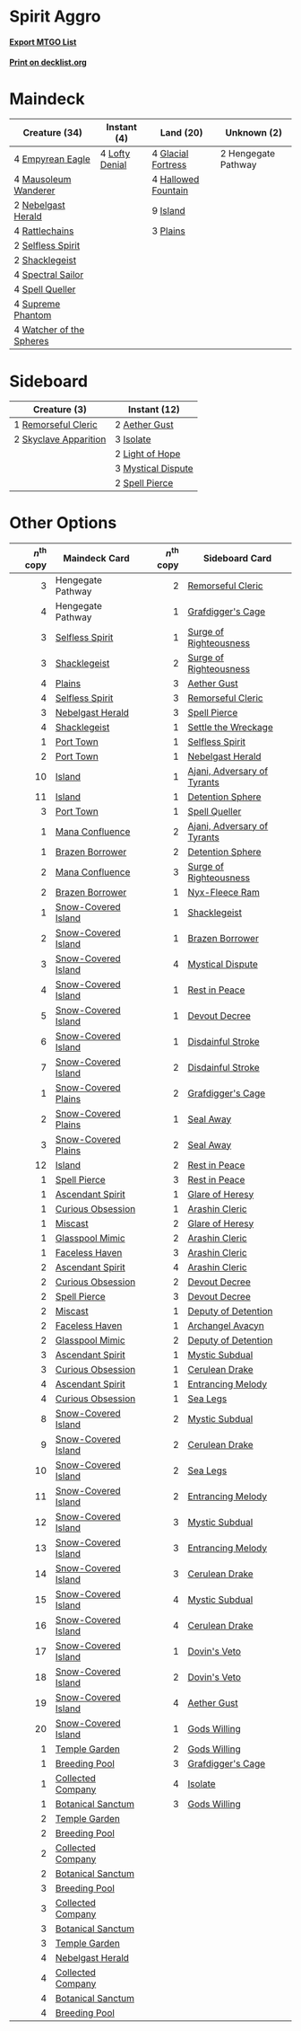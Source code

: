 # Spirit Aggro

#### [Export MTGO List](../collection/Spirit%20Aggro/Spirit%20Aggro.txt)
#### [Print on decklist.org](http://decklist.org/?deckmain=4%09Empyrean%20Eagle%0A4%09Glacial%20Fortress%0A4%09Hallowed%20Fountain%0A2%09Hengegate%20Pathway%0A9%09Island%0A4%09Lofty%20Denial%0A4%09Mausoleum%20Wanderer%0A2%09Nebelgast%20Herald%0A3%09Plains%0A4%09Rattlechains%0A2%09Selfless%20Spirit%0A2%09Shacklegeist%0A4%09Spectral%20Sailor%0A4%09Spell%20Queller%0A4%09Supreme%20Phantom%0A4%09Watcher%20of%20the%20Spheres&deckside=2%09Aether%20Gust%0A3%09Isolate%0A2%09Light%20of%20Hope%0A3%09Mystical%20Dispute%0A1%09Remorseful%20Cleric%0A2%09Skyclave%20Apparition%0A2%09Spell%20Pierce)
# Maindeck

|                                           Creature (34)                                           |                                       Instant (4)                                       |                                          Land (20)                                          |    Unknown (2)    |
|---------------------------------------------------------------------------------------------------|-----------------------------------------------------------------------------------------|---------------------------------------------------------------------------------------------|-------------------|
|4 [Empyrean Eagle](http://gatherer.wizards.com/Pages/Card/Details.aspx?multiverseid=466962)        |4 [Lofty Denial](http://gatherer.wizards.com/Pages/Card/Details.aspx?multiverseid=485379)|4 [Glacial Fortress](http://gatherer.wizards.com/Pages/Card/Details.aspx?multiverseid=190562)|2 Hengegate Pathway|
|4 [Mausoleum Wanderer](http://gatherer.wizards.com/Pages/Card/Details.aspx?multiverseid=414364)    |                                                                                         |4 [Hallowed Fountain](http://gatherer.wizards.com/Pages/Card/Details.aspx?multiverseid=97071)|                   |
|2 [Nebelgast Herald](http://gatherer.wizards.com/Pages/Card/Details.aspx?multiverseid=414366)      |                                                                                         |9 [Island](http://gatherer.wizards.com/Pages/Card/Details.aspx?multiverseid=439857)          |                   |
|4 [Rattlechains](http://gatherer.wizards.com/Pages/Card/Details.aspx?multiverseid=409824)          |                                                                                         |3 [Plains](http://gatherer.wizards.com/Pages/Card/Details.aspx?multiverseid=439856)          |                   |
|2 [Selfless Spirit](http://gatherer.wizards.com/Pages/Card/Details.aspx?multiverseid=414332)       |                                                                                         |                                                                                             |                   |
|2 [Shacklegeist](http://gatherer.wizards.com/Pages/Card/Details.aspx?multiverseid=488252)          |                                                                                         |                                                                                             |                   |
|4 [Spectral Sailor](http://gatherer.wizards.com/Pages/Card/Details.aspx?multiverseid=466830)       |                                                                                         |                                                                                             |                   |
|4 [Spell Queller](http://gatherer.wizards.com/Pages/Card/Details.aspx?multiverseid=414494)         |                                                                                         |                                                                                             |                   |
|4 [Supreme Phantom](http://gatherer.wizards.com/Pages/Card/Details.aspx?multiverseid=447212)       |                                                                                         |                                                                                             |                   |
|4 [Watcher of the Spheres](http://gatherer.wizards.com/Pages/Card/Details.aspx?multiverseid=485550)|                                                                                         |                                                                                             |                   |


# Sideboard

|                                          Creature (3)                                          |                                        Instant (12)                                         |
|------------------------------------------------------------------------------------------------|---------------------------------------------------------------------------------------------|
|1 [Remorseful Cleric](http://gatherer.wizards.com/Pages/Card/Details.aspx?multiverseid=447169)  |2 [Aether Gust](http://gatherer.wizards.com/Pages/Card/Details.aspx?multiverseid=466796)     |
|2 [Skyclave Apparition](http://gatherer.wizards.com/Pages/Card/Details.aspx?multiverseid=495603)|3 [Isolate](http://gatherer.wizards.com/Pages/Card/Details.aspx?multiverseid=447153)         |
|                                                                                                |2 [Light of Hope](http://gatherer.wizards.com/Pages/Card/Details.aspx?multiverseid=479540)   |
|                                                                                                |3 [Mystical Dispute](http://gatherer.wizards.com/Pages/Card/Details.aspx?multiverseid=473020)|
|                                                                                                |2 [Spell Pierce](http://gatherer.wizards.com/Pages/Card/Details.aspx?multiverseid=425876)    |


# Other Options

|*n*<sup>th</sup> copy|                                        Maindeck Card                                         |*n*<sup>th</sup> copy|                                            Sideboard Card                                            |
|--------------------:|----------------------------------------------------------------------------------------------|--------------------:|------------------------------------------------------------------------------------------------------|
|                    3|Hengegate Pathway                                                                             |                    2|[Remorseful Cleric](http://gatherer.wizards.com/Pages/Card/Details.aspx?multiverseid=447169)          |
|                    4|Hengegate Pathway                                                                             |                    1|[Grafdigger's Cage](http://gatherer.wizards.com/Pages/Card/Details.aspx?multiverseid=278452)          |
|                    3|[Selfless Spirit](http://gatherer.wizards.com/Pages/Card/Details.aspx?multiverseid=414332)    |                    1|[Surge of Righteousness](http://gatherer.wizards.com/Pages/Card/Details.aspx?multiverseid=394720)     |
|                    3|[Shacklegeist](http://gatherer.wizards.com/Pages/Card/Details.aspx?multiverseid=488252)       |                    2|[Surge of Righteousness](http://gatherer.wizards.com/Pages/Card/Details.aspx?multiverseid=394720)     |
|                    4|[Plains](http://gatherer.wizards.com/Pages/Card/Details.aspx?multiverseid=439856)             |                    3|[Aether Gust](http://gatherer.wizards.com/Pages/Card/Details.aspx?multiverseid=466796)                |
|                    4|[Selfless Spirit](http://gatherer.wizards.com/Pages/Card/Details.aspx?multiverseid=414332)    |                    3|[Remorseful Cleric](http://gatherer.wizards.com/Pages/Card/Details.aspx?multiverseid=447169)          |
|                    3|[Nebelgast Herald](http://gatherer.wizards.com/Pages/Card/Details.aspx?multiverseid=414366)   |                    3|[Spell Pierce](http://gatherer.wizards.com/Pages/Card/Details.aspx?multiverseid=425876)               |
|                    4|[Shacklegeist](http://gatherer.wizards.com/Pages/Card/Details.aspx?multiverseid=488252)       |                    1|[Settle the Wreckage](http://gatherer.wizards.com/Pages/Card/Details.aspx?multiverseid=435186)        |
|                    1|[Port Town](http://gatherer.wizards.com/Pages/Card/Details.aspx?multiverseid=410046)          |                    1|[Selfless Spirit](http://gatherer.wizards.com/Pages/Card/Details.aspx?multiverseid=414332)            |
|                    2|[Port Town](http://gatherer.wizards.com/Pages/Card/Details.aspx?multiverseid=410046)          |                    1|[Nebelgast Herald](http://gatherer.wizards.com/Pages/Card/Details.aspx?multiverseid=414366)           |
|                   10|[Island](http://gatherer.wizards.com/Pages/Card/Details.aspx?multiverseid=439857)             |                    1|[Ajani, Adversary of Tyrants](http://gatherer.wizards.com/Pages/Card/Details.aspx?multiverseid=447139)|
|                   11|[Island](http://gatherer.wizards.com/Pages/Card/Details.aspx?multiverseid=439857)             |                    1|[Detention Sphere](http://gatherer.wizards.com/Pages/Card/Details.aspx?multiverseid=460139)           |
|                    3|[Port Town](http://gatherer.wizards.com/Pages/Card/Details.aspx?multiverseid=410046)          |                    1|[Spell Queller](http://gatherer.wizards.com/Pages/Card/Details.aspx?multiverseid=414494)              |
|                    1|[Mana Confluence](http://gatherer.wizards.com/Pages/Card/Details.aspx?multiverseid=409573)    |                    2|[Ajani, Adversary of Tyrants](http://gatherer.wizards.com/Pages/Card/Details.aspx?multiverseid=447139)|
|                    1|[Brazen Borrower](http://gatherer.wizards.com/Pages/Card/Details.aspx?multiverseid=473001)    |                    2|[Detention Sphere](http://gatherer.wizards.com/Pages/Card/Details.aspx?multiverseid=460139)           |
|                    2|[Mana Confluence](http://gatherer.wizards.com/Pages/Card/Details.aspx?multiverseid=409573)    |                    3|[Surge of Righteousness](http://gatherer.wizards.com/Pages/Card/Details.aspx?multiverseid=394720)     |
|                    2|[Brazen Borrower](http://gatherer.wizards.com/Pages/Card/Details.aspx?multiverseid=473001)    |                    1|[Nyx-Fleece Ram](http://gatherer.wizards.com/Pages/Card/Details.aspx?multiverseid=442015)             |
|                    1|[Snow-Covered Island](http://gatherer.wizards.com/Pages/Card/Details.aspx?multiverseid=121130)|                    1|[Shacklegeist](http://gatherer.wizards.com/Pages/Card/Details.aspx?multiverseid=488252)               |
|                    2|[Snow-Covered Island](http://gatherer.wizards.com/Pages/Card/Details.aspx?multiverseid=121130)|                    1|[Brazen Borrower](http://gatherer.wizards.com/Pages/Card/Details.aspx?multiverseid=473001)            |
|                    3|[Snow-Covered Island](http://gatherer.wizards.com/Pages/Card/Details.aspx?multiverseid=121130)|                    4|[Mystical Dispute](http://gatherer.wizards.com/Pages/Card/Details.aspx?multiverseid=473020)           |
|                    4|[Snow-Covered Island](http://gatherer.wizards.com/Pages/Card/Details.aspx?multiverseid=121130)|                    1|[Rest in Peace](http://gatherer.wizards.com/Pages/Card/Details.aspx?multiverseid=442021)              |
|                    5|[Snow-Covered Island](http://gatherer.wizards.com/Pages/Card/Details.aspx?multiverseid=121130)|                    1|[Devout Decree](http://gatherer.wizards.com/Pages/Card/Details.aspx?multiverseid=466767)              |
|                    6|[Snow-Covered Island](http://gatherer.wizards.com/Pages/Card/Details.aspx?multiverseid=121130)|                    1|[Disdainful Stroke](http://gatherer.wizards.com/Pages/Card/Details.aspx?multiverseid=420705)          |
|                    7|[Snow-Covered Island](http://gatherer.wizards.com/Pages/Card/Details.aspx?multiverseid=121130)|                    2|[Disdainful Stroke](http://gatherer.wizards.com/Pages/Card/Details.aspx?multiverseid=420705)          |
|                    1|[Snow-Covered Plains](http://gatherer.wizards.com/Pages/Card/Details.aspx?multiverseid=121267)|                    2|[Grafdigger's Cage](http://gatherer.wizards.com/Pages/Card/Details.aspx?multiverseid=278452)          |
|                    2|[Snow-Covered Plains](http://gatherer.wizards.com/Pages/Card/Details.aspx?multiverseid=121267)|                    1|[Seal Away](http://gatherer.wizards.com/Pages/Card/Details.aspx?multiverseid=442919)                  |
|                    3|[Snow-Covered Plains](http://gatherer.wizards.com/Pages/Card/Details.aspx?multiverseid=121267)|                    2|[Seal Away](http://gatherer.wizards.com/Pages/Card/Details.aspx?multiverseid=442919)                  |
|                   12|[Island](http://gatherer.wizards.com/Pages/Card/Details.aspx?multiverseid=439857)             |                    2|[Rest in Peace](http://gatherer.wizards.com/Pages/Card/Details.aspx?multiverseid=442021)              |
|                    1|[Spell Pierce](http://gatherer.wizards.com/Pages/Card/Details.aspx?multiverseid=425876)       |                    3|[Rest in Peace](http://gatherer.wizards.com/Pages/Card/Details.aspx?multiverseid=442021)              |
|                    1|[Ascendant Spirit](http://gatherer.wizards.com/Pages/Card/Details.aspx?multiverseid=503650)   |                    1|[Glare of Heresy](http://gatherer.wizards.com/Pages/Card/Details.aspx?multiverseid=373691)            |
|                    1|[Curious Obsession](http://gatherer.wizards.com/Pages/Card/Details.aspx?multiverseid=439692)  |                    1|[Arashin Cleric](http://gatherer.wizards.com/Pages/Card/Details.aspx?multiverseid=391791)             |
|                    1|[Miscast](http://gatherer.wizards.com/Pages/Card/Details.aspx?multiverseid=485380)            |                    2|[Glare of Heresy](http://gatherer.wizards.com/Pages/Card/Details.aspx?multiverseid=373691)            |
|                    1|[Glasspool Mimic](http://gatherer.wizards.com/Pages/Card/Details.aspx?multiverseid=491688)    |                    2|[Arashin Cleric](http://gatherer.wizards.com/Pages/Card/Details.aspx?multiverseid=391791)             |
|                    1|[Faceless Haven](http://gatherer.wizards.com/Pages/Card/Details.aspx?multiverseid=503874)     |                    3|[Arashin Cleric](http://gatherer.wizards.com/Pages/Card/Details.aspx?multiverseid=391791)             |
|                    2|[Ascendant Spirit](http://gatherer.wizards.com/Pages/Card/Details.aspx?multiverseid=503650)   |                    4|[Arashin Cleric](http://gatherer.wizards.com/Pages/Card/Details.aspx?multiverseid=391791)             |
|                    2|[Curious Obsession](http://gatherer.wizards.com/Pages/Card/Details.aspx?multiverseid=439692)  |                    2|[Devout Decree](http://gatherer.wizards.com/Pages/Card/Details.aspx?multiverseid=466767)              |
|                    2|[Spell Pierce](http://gatherer.wizards.com/Pages/Card/Details.aspx?multiverseid=425876)       |                    3|[Devout Decree](http://gatherer.wizards.com/Pages/Card/Details.aspx?multiverseid=466767)              |
|                    2|[Miscast](http://gatherer.wizards.com/Pages/Card/Details.aspx?multiverseid=485380)            |                    1|[Deputy of Detention](http://gatherer.wizards.com/Pages/Card/Details.aspx?multiverseid=457309)        |
|                    2|[Faceless Haven](http://gatherer.wizards.com/Pages/Card/Details.aspx?multiverseid=503874)     |                    1|[Archangel Avacyn](http://gatherer.wizards.com/Pages/Card/Details.aspx?multiverseid=409741)           |
|                    2|[Glasspool Mimic](http://gatherer.wizards.com/Pages/Card/Details.aspx?multiverseid=491688)    |                    2|[Deputy of Detention](http://gatherer.wizards.com/Pages/Card/Details.aspx?multiverseid=457309)        |
|                    3|[Ascendant Spirit](http://gatherer.wizards.com/Pages/Card/Details.aspx?multiverseid=503650)   |                    1|[Mystic Subdual](http://gatherer.wizards.com/Pages/Card/Details.aspx?multiverseid=479577)             |
|                    3|[Curious Obsession](http://gatherer.wizards.com/Pages/Card/Details.aspx?multiverseid=439692)  |                    1|[Cerulean Drake](http://gatherer.wizards.com/Pages/Card/Details.aspx?multiverseid=466807)             |
|                    4|[Ascendant Spirit](http://gatherer.wizards.com/Pages/Card/Details.aspx?multiverseid=503650)   |                    1|[Entrancing Melody](http://gatherer.wizards.com/Pages/Card/Details.aspx?multiverseid=435207)          |
|                    4|[Curious Obsession](http://gatherer.wizards.com/Pages/Card/Details.aspx?multiverseid=439692)  |                    1|[Sea Legs](http://gatherer.wizards.com/Pages/Card/Details.aspx?multiverseid=439707)                   |
|                    8|[Snow-Covered Island](http://gatherer.wizards.com/Pages/Card/Details.aspx?multiverseid=121130)|                    2|[Mystic Subdual](http://gatherer.wizards.com/Pages/Card/Details.aspx?multiverseid=479577)             |
|                    9|[Snow-Covered Island](http://gatherer.wizards.com/Pages/Card/Details.aspx?multiverseid=121130)|                    2|[Cerulean Drake](http://gatherer.wizards.com/Pages/Card/Details.aspx?multiverseid=466807)             |
|                   10|[Snow-Covered Island](http://gatherer.wizards.com/Pages/Card/Details.aspx?multiverseid=121130)|                    2|[Sea Legs](http://gatherer.wizards.com/Pages/Card/Details.aspx?multiverseid=439707)                   |
|                   11|[Snow-Covered Island](http://gatherer.wizards.com/Pages/Card/Details.aspx?multiverseid=121130)|                    2|[Entrancing Melody](http://gatherer.wizards.com/Pages/Card/Details.aspx?multiverseid=435207)          |
|                   12|[Snow-Covered Island](http://gatherer.wizards.com/Pages/Card/Details.aspx?multiverseid=121130)|                    3|[Mystic Subdual](http://gatherer.wizards.com/Pages/Card/Details.aspx?multiverseid=479577)             |
|                   13|[Snow-Covered Island](http://gatherer.wizards.com/Pages/Card/Details.aspx?multiverseid=121130)|                    3|[Entrancing Melody](http://gatherer.wizards.com/Pages/Card/Details.aspx?multiverseid=435207)          |
|                   14|[Snow-Covered Island](http://gatherer.wizards.com/Pages/Card/Details.aspx?multiverseid=121130)|                    3|[Cerulean Drake](http://gatherer.wizards.com/Pages/Card/Details.aspx?multiverseid=466807)             |
|                   15|[Snow-Covered Island](http://gatherer.wizards.com/Pages/Card/Details.aspx?multiverseid=121130)|                    4|[Mystic Subdual](http://gatherer.wizards.com/Pages/Card/Details.aspx?multiverseid=479577)             |
|                   16|[Snow-Covered Island](http://gatherer.wizards.com/Pages/Card/Details.aspx?multiverseid=121130)|                    4|[Cerulean Drake](http://gatherer.wizards.com/Pages/Card/Details.aspx?multiverseid=466807)             |
|                   17|[Snow-Covered Island](http://gatherer.wizards.com/Pages/Card/Details.aspx?multiverseid=121130)|                    1|[Dovin's Veto](http://gatherer.wizards.com/Pages/Card/Details.aspx?multiverseid=461120)               |
|                   18|[Snow-Covered Island](http://gatherer.wizards.com/Pages/Card/Details.aspx?multiverseid=121130)|                    2|[Dovin's Veto](http://gatherer.wizards.com/Pages/Card/Details.aspx?multiverseid=461120)               |
|                   19|[Snow-Covered Island](http://gatherer.wizards.com/Pages/Card/Details.aspx?multiverseid=121130)|                    4|[Aether Gust](http://gatherer.wizards.com/Pages/Card/Details.aspx?multiverseid=466796)                |
|                   20|[Snow-Covered Island](http://gatherer.wizards.com/Pages/Card/Details.aspx?multiverseid=121130)|                    1|[Gods Willing](http://gatherer.wizards.com/Pages/Card/Details.aspx?multiverseid=442005)               |
|                    1|[Temple Garden](http://gatherer.wizards.com/Pages/Card/Details.aspx?multiverseid=405112)      |                    2|[Gods Willing](http://gatherer.wizards.com/Pages/Card/Details.aspx?multiverseid=442005)               |
|                    1|[Breeding Pool](http://gatherer.wizards.com/Pages/Card/Details.aspx?multiverseid=97088)       |                    3|[Grafdigger's Cage](http://gatherer.wizards.com/Pages/Card/Details.aspx?multiverseid=278452)          |
|                    1|[Collected Company](http://gatherer.wizards.com/Pages/Card/Details.aspx?multiverseid=394519)  |                    4|[Isolate](http://gatherer.wizards.com/Pages/Card/Details.aspx?multiverseid=447153)                    |
|                    1|[Botanical Sanctum](http://gatherer.wizards.com/Pages/Card/Details.aspx?multiverseid=417817)  |                    3|[Gods Willing](http://gatherer.wizards.com/Pages/Card/Details.aspx?multiverseid=442005)               |
|                    2|[Temple Garden](http://gatherer.wizards.com/Pages/Card/Details.aspx?multiverseid=405112)      |                     |                                                                                                      |
|                    2|[Breeding Pool](http://gatherer.wizards.com/Pages/Card/Details.aspx?multiverseid=97088)       |                     |                                                                                                      |
|                    2|[Collected Company](http://gatherer.wizards.com/Pages/Card/Details.aspx?multiverseid=394519)  |                     |                                                                                                      |
|                    2|[Botanical Sanctum](http://gatherer.wizards.com/Pages/Card/Details.aspx?multiverseid=417817)  |                     |                                                                                                      |
|                    3|[Breeding Pool](http://gatherer.wizards.com/Pages/Card/Details.aspx?multiverseid=97088)       |                     |                                                                                                      |
|                    3|[Collected Company](http://gatherer.wizards.com/Pages/Card/Details.aspx?multiverseid=394519)  |                     |                                                                                                      |
|                    3|[Botanical Sanctum](http://gatherer.wizards.com/Pages/Card/Details.aspx?multiverseid=417817)  |                     |                                                                                                      |
|                    3|[Temple Garden](http://gatherer.wizards.com/Pages/Card/Details.aspx?multiverseid=405112)      |                     |                                                                                                      |
|                    4|[Nebelgast Herald](http://gatherer.wizards.com/Pages/Card/Details.aspx?multiverseid=414366)   |                     |                                                                                                      |
|                    4|[Collected Company](http://gatherer.wizards.com/Pages/Card/Details.aspx?multiverseid=394519)  |                     |                                                                                                      |
|                    4|[Botanical Sanctum](http://gatherer.wizards.com/Pages/Card/Details.aspx?multiverseid=417817)  |                     |                                                                                                      |
|                    4|[Breeding Pool](http://gatherer.wizards.com/Pages/Card/Details.aspx?multiverseid=97088)       |                     |                                                                                                      |


